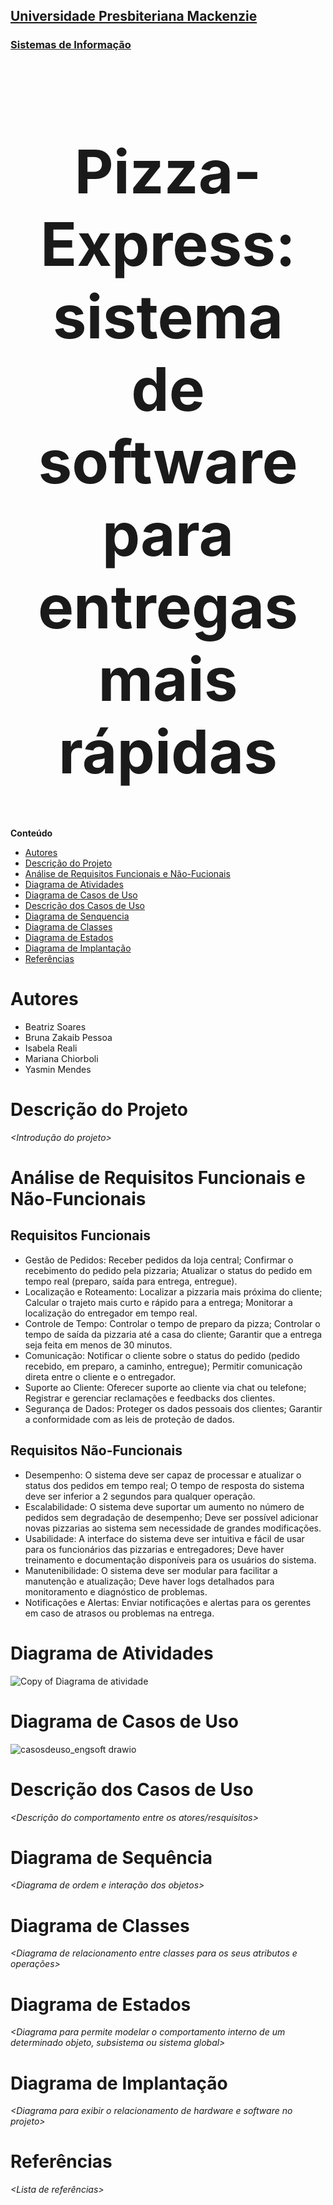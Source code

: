 <h2><a href= "https://www.mackenzie.br">Universidade Presbiteriana Mackenzie</a></h2>
<h3><a href= "https://www.mackenzie.br/graduacao/sao-paulo-higienopolis/sistemas-de-informacao">Sistemas de Informação</a></h3>


<font size="+12"><center>
# Pizza-Express: sistema de software para entregas mais rápidas
</center></font>


**Conteúdo**

- [Autores](#nome-alunos)
- [Descrição do Projeto](#introdução-do-projeto)
- [Análise de Requisitos Funcionais e Não-Fucionais](#descrição-dos-requisitos)
- [Diagrama de Atividades](#diagrama-de-atividades) 
- [Diagrama de Casos de Uso](#diagrama-de-comportamento-atores)
- [Descrição dos Casos de Uso](#descrição-das-funcões)
- [Diagrama de Senquencia](#diagrama-de-ordem-interações)
- [Diagrama de Classes](#diagrama-orientado-objetos)
- [Diagrama de Estados](#diagrama-estrutura-componente)
- [Diagrama de Implantação](#diagrama-de-hardware-software)
- [Referências](#referências)


# Autores

* Beatriz Soares
* Bruna Zakaib Pessoa
* Isabela Reali
* Mariana Chiorboli
* Yasmin Mendes



# Descrição do Projeto

*&lt;Introdução do projeto&gt;*

# Análise de Requisitos Funcionais e Não-Funcionais
## Requisitos Funcionais
* Gestão de Pedidos:
Receber pedidos da loja central;
Confirmar o recebimento do pedido pela pizzaria;
Atualizar o status do pedido em tempo real (preparo, saída para entrega, entregue).
* Localização e Roteamento:
Localizar a pizzaria mais próxima do cliente;
Calcular o trajeto mais curto e rápido para a entrega;
Monitorar a localização do entregador em tempo real.
* Controle de Tempo:
Controlar o tempo de preparo da pizza;
Controlar o tempo de saída da pizzaria até a casa do cliente;
Garantir que a entrega seja feita em menos de 30 minutos.
* Comunicação:
Notificar o cliente sobre o status do pedido (pedido recebido, em preparo, a caminho, entregue);
Permitir comunicação direta entre o cliente e o entregador.
* Suporte ao Cliente:
Oferecer suporte ao cliente via chat ou telefone;
Registrar e gerenciar reclamações e feedbacks dos clientes.
* Segurança de Dados:
Proteger os dados pessoais dos clientes;
Garantir a conformidade com as leis de proteção de dados.

## Requisitos Não-Funcionais
* Desempenho:
O sistema deve ser capaz de processar e atualizar o status dos pedidos em tempo real;
O tempo de resposta do sistema deve ser inferior a 2 segundos para qualquer operação.
* Escalabilidade:
O sistema deve suportar um aumento no número de pedidos sem degradação de desempenho;
Deve ser possível adicionar novas pizzarias ao sistema sem necessidade de grandes modificações.
* Usabilidade:
A interface do sistema deve ser intuitiva e fácil de usar para os funcionários das pizzarias e entregadores;
Deve haver treinamento e documentação disponíveis para os usuários do sistema.
* Manutenibilidade:
O sistema deve ser modular para facilitar a manutenção e atualização;
Deve haver logs detalhados para monitoramento e diagnóstico de problemas.
* Notificações e Alertas:
Enviar notificações e alertas para os gerentes em caso de atrasos ou problemas na entrega.

# Diagrama de Atividades
![Copy of Diagrama de atividade](https://github.com/user-attachments/assets/25c9f71c-a339-4b76-b22c-84ec1d7f4287)



# Diagrama de Casos de Uso
![casosdeuso_engsoft drawio](https://github.com/user-attachments/assets/e3b2fc58-55b9-432a-bc30-4a2905a08340)



# Descrição dos Casos de Uso

*&lt;Descrição do comportamento entre os atores/resquisitos&gt;*

# Diagrama de Sequência

*&lt;Diagrama de ordem e interação dos objetos&gt;*

# Diagrama de Classes

*&lt;Diagrama de relacionamento entre classes para os seus atributos e operações&gt;*

# Diagrama de Estados

*&lt;Diagrama para permite modelar o comportamento interno de um determinado objeto, subsistema ou sistema global&gt;*

# Diagrama de Implantação

*&lt;Diagrama para exibir o relacionamento de hardware e software no projeto&gt;*

# Referências

*&lt;Lista de referências&gt;*
